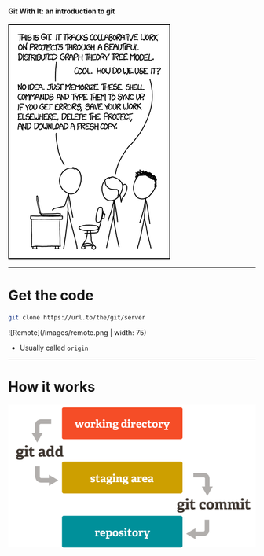 #### Git With It: an introduction to git

![XKCD](/images/xkcd.png)

---

# Get the code

```bash
git clone https://url.to/the/git/server
```

![Remote](/images/remote.png | width: 75)

- Usually called `origin`

---

# How it works

![Git](/images/git.png)
